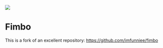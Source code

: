 <img src="https://raw.githubusercontent.com/imfunniee/imfunniee.github.io/master/fimbo/img/fimbo.png"/>

# Fimbo

This is a fork of an excellent repository: https://github.com/imfunniee/fimbo
